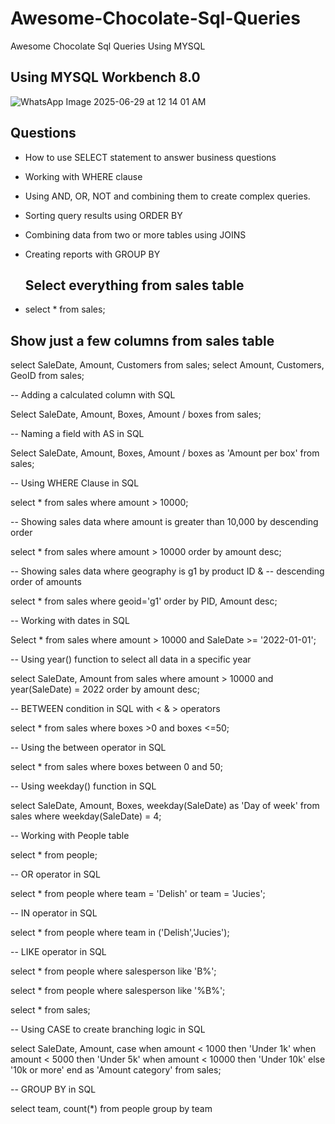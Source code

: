 # Awesome-Chocolate-Sql-Queries
Awesome Chocolate Sql Queries Using MYSQL 

## Using MYSQL Workbench 8.0

![WhatsApp Image 2025-06-29 at 12 14 01 AM](https://github.com/user-attachments/assets/bb315297-5c2b-4eb1-af48-513ad7a4a3da)


## Questions
- How to use SELECT statement to answer business questions

- Working with WHERE clause
  
- Using AND, OR, NOT and combining them to create complex queries.

- Sorting query results using ORDER BY

- Combining data from two or more tables using JOINS

- Creating reports with GROUP BY

  ## Select everything from sales table

-   select * from sales;

  ##  Show just a few columns from sales table

select SaleDate, Amount, Customers from sales;
select Amount, Customers, GeoID from sales;

-- Adding a calculated column with SQL

Select SaleDate, Amount, Boxes, Amount / boxes  from sales;

-- Naming a field with AS in SQL

Select SaleDate, Amount, Boxes, Amount / boxes as 'Amount per box'  from sales;

-- Using WHERE Clause in SQL

select * from sales
where amount > 10000;

-- Showing sales data where amount is greater than 10,000 by descending order

select * from sales
where amount > 10000
order by amount desc;

-- Showing sales data where geography is g1 by product ID &
-- descending order of amounts

select * from sales
where geoid='g1'
order by PID, Amount desc;

-- Working with dates in SQL

Select * from sales
where amount > 10000 and SaleDate >= '2022-01-01';

-- Using year() function to select all data in a specific year

select SaleDate, Amount from sales
where amount > 10000 and year(SaleDate) = 2022
order by amount desc;

-- BETWEEN condition in SQL with < & > operators

select * from sales
where boxes >0 and boxes <=50;

-- Using the between operator in SQL

select * from sales
where boxes between 0 and 50;

-- Using weekday() function in SQL

select SaleDate, Amount, Boxes, weekday(SaleDate) as 'Day of week'
from sales
where weekday(SaleDate) = 4;

-- Working with People table

select * from people;

-- OR operator in SQL

select * from people
where team = 'Delish' or team = 'Jucies';

-- IN operator in SQL

select * from people
where team in ('Delish','Jucies');

-- LIKE operator in SQL

select * from people
where salesperson like 'B%';

select * from people
where salesperson like '%B%';

select * from sales;

-- Using CASE to create branching logic in SQL

select 	SaleDate, Amount,
		case 	when amount < 1000 then 'Under 1k'
				when amount < 5000 then 'Under 5k'
                when amount < 10000 then 'Under 10k'
			else '10k or more'
		end as 'Amount category'
from sales;

-- GROUP BY in SQL

select team, count(*) from people
group by team
